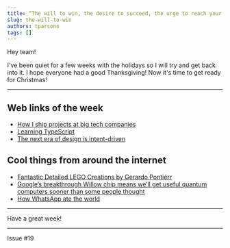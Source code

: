 ```yaml
---
title: “The will to win, the desire to succeed, the urge to reach your full potential… these are the keys that will unlock the door to personal excellence.” - Confucius
slug: the-will-to-win
authors: tparsons
tags: []
---
```

Hey team!

I've been quiet for a few weeks with the holidays so I will try and get back into it. I hope everyone had a good Thanksgiving! Now it's time to get ready for Christmas!
<!-- truncate -->

---

## Web links of the week

- [How I ship projects at big tech companies](https://www.seangoedecke.com/how-to-ship/)
- [Learning TypeScript](https://www.learningtypescript.com/projects)
- [The next era of design is intent-driven](https://uxdesign.cc/the-next-era-of-design-is-intent-driven-f789ee521482)

## Cool things from around the internet

- [Fantastic Detailed LEGO Creations by Gerardo Pontiérr](https://designyoutrust.com/2024/11/fantastic-detailed-lego-creations-by-gerardo-pontierr/)
- [Google’s breakthrough Willow chip means we’ll get useful quantum computers sooner than some people thought](https://fortune.com/2024/12/11/google-willow-chip-quantum-computing/)
- [How WhatsApp ate the world](https://restofworld.org/2024/how-whatsapp-for-business-changed-the-world/)

---

Have a great week!

---

Issue #19
